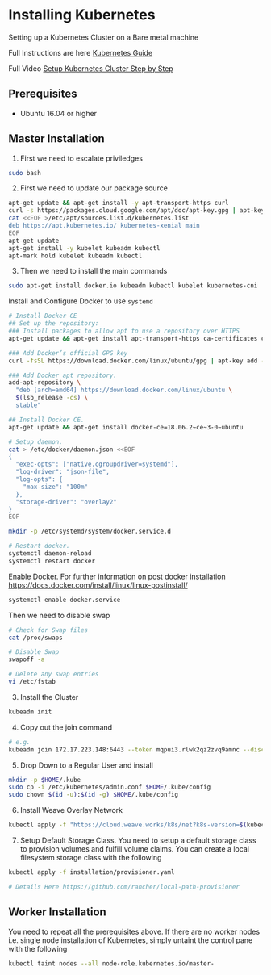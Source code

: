 # Installing Kubernetes
Setting up a Kubernetes Cluster on a Bare metal machine

Full Instructions are here [Kubernetes Guide](https://kubernetes.io/docs/setup/production-environment/tools/kubeadm/install-kubeadm/)

Full Video [Setup Kubernetes Cluster Step by Step](https://www.youtube.com/watch?v=UWg3ORRRF60)



## Prerequisites
  - Ubuntu 16.04 or higher


## Master Installation
1. First we need to escalate priviledges
```bash
sudo bash
```
2. First we need to update our package source

```bash
apt-get update && apt-get install -y apt-transport-https curl
curl -s https://packages.cloud.google.com/apt/doc/apt-key.gpg | apt-key add -
cat <<EOF >/etc/apt/sources.list.d/kubernetes.list
deb https://apt.kubernetes.io/ kubernetes-xenial main
EOF
apt-get update
apt-get install -y kubelet kubeadm kubectl
apt-mark hold kubelet kubeadm kubectl
```

3. Then we need to install the main commands

```bash
sudo apt-get install docker.io kubeadm kubectl kubelet kubernetes-cni
```


Install and Configure Docker to use `systemd`
```bash
# Install Docker CE
## Set up the repository:
### Install packages to allow apt to use a repository over HTTPS
apt-get update && apt-get install apt-transport-https ca-certificates curl software-properties-common

### Add Docker’s official GPG key
curl -fsSL https://download.docker.com/linux/ubuntu/gpg | apt-key add -

### Add Docker apt repository.
add-apt-repository \
  "deb [arch=amd64] https://download.docker.com/linux/ubuntu \
  $(lsb_release -cs) \
  stable"

## Install Docker CE.
apt-get update && apt-get install docker-ce=18.06.2~ce~3-0~ubuntu

# Setup daemon.
cat > /etc/docker/daemon.json <<EOF
{
  "exec-opts": ["native.cgroupdriver=systemd"],
  "log-driver": "json-file",
  "log-opts": {
    "max-size": "100m"
  },
  "storage-driver": "overlay2"
}
EOF

mkdir -p /etc/systemd/system/docker.service.d

# Restart docker.
systemctl daemon-reload
systemctl restart docker
```

Enable Docker. For further information on post docker installation https://docs.docker.com/install/linux/linux-postinstall/

```bash
systemctl enable docker.service
```


Then we need to disable swap

```bash
# Check for Swap files
cat /proc/swaps

# Disable Swap
swapoff -a

# Delete any swap entries
vi /etc/fstab

```

3. Install the Cluster

```bash
kubeadm init
```

4. Copy out the join command

```bash
# e.g.
kubeadm join 172.17.223.148:6443 --token mqpui3.rlwk2qz2zvq9amnc --discovery-token-ca-cert-hash sha256:50ca6ffcde8076c39b436cec47eb1b906e058f51928af468d5eb09152fa6fede
```

5. Drop Down to a Regular User and install

```bash
mkdir -p $HOME/.kube
sudo cp -i /etc/kubernetes/admin.conf $HOME/.kube/config
sudo chown $(id -u):$(id -g) $HOME/.kube/config
```

6. Install Weave Overlay Network

```bash
kubectl apply -f "https://cloud.weave.works/k8s/net?k8s-version=$(kubectl version | base64 | tr -d '\n')"
```

7. Setup Default Storage Class. You need to setup a default storage class to provision volumes and fulfill volume claims. You can create a local filesystem storage class with the following

```bash
kubectl apply -f installation/provisioner.yaml

# Details Here https://github.com/rancher/local-path-provisioner
```

## Worker Installation

You need to repeat all the prerequisites above. If there are no worker nodes i.e. single node installation of Kubernetes, simply untaint the control pane with the following

```bash
kubectl taint nodes --all node-role.kubernetes.io/master-
```